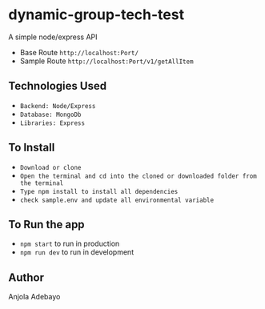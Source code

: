 # dynamic-group-tech-test

A simple node/express API 
* Base Route `http://localhost:Port/`
* Sample Route `http://localhost:Port/v1/getAllItem`

## Technologies Used
* `Backend: Node/Express`
*  `Database: MongoDb`
* `Libraries: Express`

## To Install
* `Download or clone`
* `Open the terminal and cd into the cloned or downloaded folder from the terminal`
* `Type npm install to install all dependencies`
* `check sample.env and update all environmental variable`

## To Run the app
* `npm start` to run in production
* `npm run dev` to run in development

## Author
Anjola Adebayo